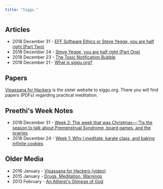 ```yaml
---
title: "Siggu."
---
```


## Articles

- 2018 December 31 - [EFF Software Ethics or Steve Yegge, you are half right (Part Two)](https://medium.com/siggu/eff-software-fc19e1abca46)
- 2018 December 24 - [Steve Yegge, you are half right (Part One)](https://medium.com/siggu/steve-yegge-you-are-half-right-part-one-5560054e2922)
- 2018 December 23 - [The Toxic Notification Bubble](https://medium.com/siggu/the-toxic-notification-bubble-2dbac032e34a)
- 2018 December 21 - [What is siggu.org?](https://medium.com/siggu/what-is-siggu-org-a8e8823daee5)

## Papers

[Vipassana for Hackers](https://vipassana-for-hackers.org) is the sister website to siggu.org. There you will find papers (PDFs) regarding practical meditation.

## Preethi's Week Notes

- 2018 December 31 - [Week 2: The week that was Christmas — ’Tis the season to talk about Premenstrual Syndrome, board games, and the prairies](https://medium.com/siggu/week-2-the-week-that-was-christmas-tis-the-season-to-talk-about-premenstrual-syndrome-board-fcf56b0a44c1)
- 2018 December 24 - [Week 1: Why I meditate, karate class, and baking infinite cookies](https://medium.com/siggu/week-1-the-week-before-christmas-or-why-i-meditate-karate-class-and-baking-infinite-cookies-48da5ca38b54)

## Older Media

- 2016 January - [Vipassana for Hackers (video)](https://www.youtube.com/watch?v=1BWYqHbF00c)
- 2015 January - [Drugs, Meditation, Warnings](http://blog.deobald.ca/2015/01/drugs-meditation-warnings.html)
- 2013 February - [An Atheist's Glimpse of God](http://blog.deobald.ca/2013/02/an-atheists-glimpse-of-god.html)
